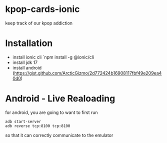 # kpop-cards-ionic
keep track of our kpop addiction

# Installation
- install ionic cli `npm install -g @ionic/cli
- install jdk 17
- install android (https://gist.github.com/ArcticGizmo/2d772424b16908117fbf49e209ea40d0)

# Android - Live Realoading
for android, you are going to want to first run
```
adb start-server
adb reverse tcp:8100 tcp:8100
```
so that it can correctly communicate to the emulator